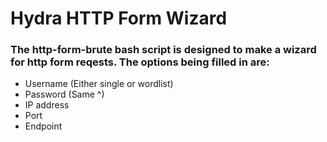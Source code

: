 # Hydra HTTP Form Wizard

### The http-form-brute bash script is designed to make a wizard for http form reqests. The options being filled in are:

- Username (Either single or wordlist)
- Password (Same ^)
- IP address
- Port
- Endpoint
